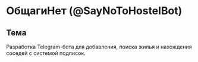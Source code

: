 # ОбщагиНет (@SayNoToHostelBot)

## Тема
Разработка Telegram-бота для добавления, поиска жилья и нахождения соседей с системой подписок.

<!---
## Функциональные требования
1) Регистрация пользователей:
  a. Арендатор
  b. Арендодатель
2) Добавление карточек с квартирой;
3) Просмотр квартир;
4) Просмотр квартир с выставлением фильтров;
5) Подписка на появление квартир с выставленными филтьтрами;
6) Отметка понравившихся квартир и получение сообщений о


## 
### Регистрация
Пользователь начинает пользование ботом, который предлагает в виде кнопок регистриция или пользованием без нее


## Роли
1) Автор - добавлять блюда;
2) Гость - просматривать блюда;
3) Клиент - просматривать блюда с выставлением фильтров, подписываться на определенных авторов.
4) Администратор ??
-->

